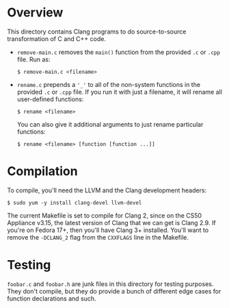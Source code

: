 Overview
========
This directory contains Clang programs to do source-to-source transformation of
C and C++ code.

*   `remove-main.c` removes the `main()` function from the provided `.c` or
    `.cpp` file. Run as:

        $ remove-main.c <filename>

*   `rename.c` prepends a `'_'` to all of the non-system functions in the
    provided `.c`  or `.cpp` file.  If you run it with just a filename, it will
    rename all user-defined functions:

        $ rename <filename>

    You can also give it additional arguments to just rename particular
    functions:

        $ rename <filename> [function [function ...]]

Compilation
===========
To compile, you'll need the LLVM and the Clang development headers:

    $ sudo yum -y install clang-devel llvm-devel

The current Makefile is set to compile for Clang 2, since on the CS50 Appliance
v3.15, the latest version of Clang that we can get is Clang 2.9. If you're on
Fedora 17+, then you'll have Clang 3+ installed. You'll want to remove the
`-DCLANG_2` flag from the `CXXFLAGS` line in the Makefile.

Testing
=======
`foobar.c` and `foobar.h` are junk files in this directory for testing purposes.
They don't compile, but they do provide a bunch of different edge cases for
function declarations and such.
